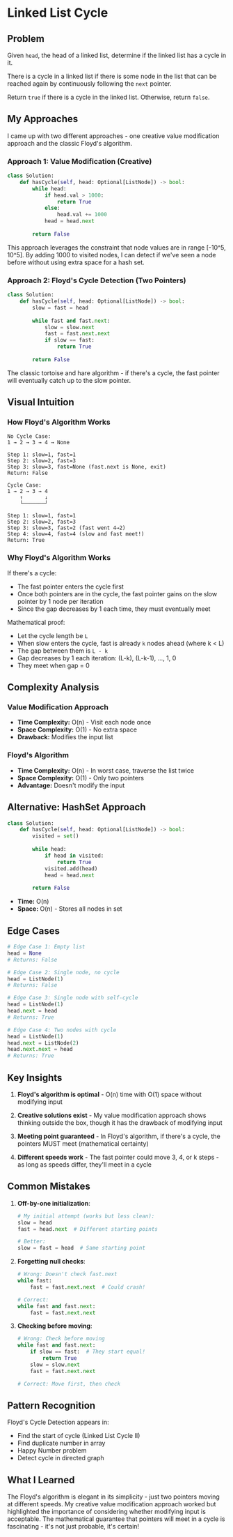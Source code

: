 # Linked List Cycle

## Problem
Given `head`, the head of a linked list, determine if the linked list has a cycle in it.

There is a cycle in a linked list if there is some node in the list that can be reached again by continuously following the `next` pointer.

Return `true` if there is a cycle in the linked list. Otherwise, return `false`.

## My Approaches

I came up with two different approaches - one creative value modification approach and the classic Floyd's algorithm.

### Approach 1: Value Modification (Creative)

```python
class Solution:
    def hasCycle(self, head: Optional[ListNode]) -> bool:
        while head:
            if head.val > 1000:
                return True
            else:
                head.val += 1000
            head = head.next
        
        return False
```

This approach leverages the constraint that node values are in range [-10^5, 10^5]. By adding 1000 to visited nodes, I can detect if we've seen a node before without using extra space for a hash set.

### Approach 2: Floyd's Cycle Detection (Two Pointers)

```python
class Solution:
    def hasCycle(self, head: Optional[ListNode]) -> bool:
        slow = fast = head
        
        while fast and fast.next:
            slow = slow.next
            fast = fast.next.next
            if slow == fast:
                return True
        
        return False
```

The classic tortoise and hare algorithm - if there's a cycle, the fast pointer will eventually catch up to the slow pointer.

## Visual Intuition

### How Floyd's Algorithm Works

```
No Cycle Case:
1 → 2 → 3 → 4 → None

Step 1: slow=1, fast=1
Step 2: slow=2, fast=3
Step 3: slow=3, fast=None (fast.next is None, exit)
Return: False

Cycle Case:
1 → 2 → 3 → 4
    ↑       ↓
    └───────┘

Step 1: slow=1, fast=1
Step 2: slow=2, fast=3
Step 3: slow=3, fast=2 (fast went 4→2)
Step 4: slow=4, fast=4 (slow and fast meet!)
Return: True
```

### Why Floyd's Algorithm Works

If there's a cycle:
- The fast pointer enters the cycle first
- Once both pointers are in the cycle, the fast pointer gains on the slow pointer by 1 node per iteration
- Since the gap decreases by 1 each time, they must eventually meet

Mathematical proof:
- Let the cycle length be `L`
- When slow enters the cycle, fast is already `k` nodes ahead (where k < L)
- The gap between them is `L - k`
- Gap decreases by 1 each iteration: (L-k), (L-k-1), ..., 1, 0
- They meet when gap = 0

## Complexity Analysis

### Value Modification Approach
- **Time Complexity:** O(n) - Visit each node once
- **Space Complexity:** O(1) - No extra space
- **Drawback:** Modifies the input list

### Floyd's Algorithm
- **Time Complexity:** O(n) - In worst case, traverse the list twice
- **Space Complexity:** O(1) - Only two pointers
- **Advantage:** Doesn't modify the input

## Alternative: HashSet Approach

```python
class Solution:
    def hasCycle(self, head: Optional[ListNode]) -> bool:
        visited = set()
        
        while head:
            if head in visited:
                return True
            visited.add(head)
            head = head.next
        
        return False
```

- **Time:** O(n)
- **Space:** O(n) - Stores all nodes in set

## Edge Cases

```python
# Edge Case 1: Empty list
head = None
# Returns: False

# Edge Case 2: Single node, no cycle
head = ListNode(1)
# Returns: False

# Edge Case 3: Single node with self-cycle
head = ListNode(1)
head.next = head
# Returns: True

# Edge Case 4: Two nodes with cycle
head = ListNode(1)
head.next = ListNode(2)
head.next.next = head
# Returns: True
```

## Key Insights

1. **Floyd's algorithm is optimal** - O(n) time with O(1) space without modifying input

2. **Creative solutions exist** - My value modification approach shows thinking outside the box, though it has the drawback of modifying input

3. **Meeting point guaranteed** - In Floyd's algorithm, if there's a cycle, the pointers MUST meet (mathematical certainty)

4. **Different speeds work** - The fast pointer could move 3, 4, or k steps - as long as speeds differ, they'll meet in a cycle

## Common Mistakes

1. **Off-by-one initialization**:
   ```python
   # My initial attempt (works but less clean):
   slow = head
   fast = head.next  # Different starting points
   
   # Better:
   slow = fast = head  # Same starting point
   ```

2. **Forgetting null checks**:
   ```python
   # Wrong: Doesn't check fast.next
   while fast:
       fast = fast.next.next  # Could crash!
   
   # Correct:
   while fast and fast.next:
       fast = fast.next.next
   ```

3. **Checking before moving**:
   ```python
   # Wrong: Check before moving
   while fast and fast.next:
       if slow == fast:  # They start equal!
           return True
       slow = slow.next
       fast = fast.next.next
   
   # Correct: Move first, then check
   ```

## Pattern Recognition

Floyd's Cycle Detection appears in:
- Find the start of cycle (Linked List Cycle II)
- Find duplicate number in array
- Happy Number problem
- Detect cycle in directed graph

## What I Learned

The Floyd's algorithm is elegant in its simplicity - just two pointers moving at different speeds. My creative value modification approach worked but highlighted the importance of considering whether modifying input is acceptable. The mathematical guarantee that pointers will meet in a cycle is fascinating - it's not just probable, it's certain!